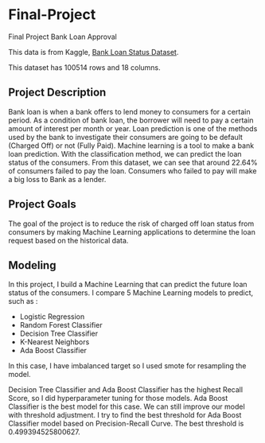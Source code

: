 # Final-Project
Final Project Bank Loan Approval

This data is from Kaggle, [Bank Loan Status Dataset](https://www.kaggle.com/zaurbegiev/my-dataset).

This dataset has 100514 rows and 18 columns.


Project Description
------------
Bank loan is when a bank offers to lend money to consumers for a certain period. As a condition of bank loan, the borrower will need to pay a certain amount of interest per month or year. Loan prediction is one of the methods used by the bank to investigate their consumers are going to be default (Charged Off) or not (Fully Paid).
Machine learning is a tool to make a bank loan prediction. With the classification method, we can predict the loan status of the consumers.
From this dataset, we can see that around 22.64% of consumers failed to pay the loan. Consumers who failed to pay will make a big loss to Bank as a lender.


Project Goals
-------------
The goal of the project is to reduce the risk of charged off loan status from consumers by making Machine Learning applications to determine the loan request based on the historical data.


Modeling
-------------
In this project, I build a Machine Learning that can predict the future loan status of the consumers.
I compare 5 Machine Learning models to predict, such as :
* Logistic Regression
* Random Forest Classifier
* Decision Tree Classifier
* K-Nearest Neighbors
* Ada Boost Classifier

In this case, I have imbalanced target so I used smote for resampling the model.

Decision Tree Classifier and Ada Boost Classifier has the highest Recall Score, so I did hyperparameter tuning for those models. Ada Boost Classifier is the best model for this case. We can still improve our model with threshold adjustment. I try to find the best threshold for Ada Boost Classifier model based on Precision-Recall Curve. The best threshold is 0.499394525800627.

